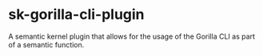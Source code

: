 # sk-gorilla-cli-plugin
A semantic kernel plugin that allows for the usage of the Gorilla CLI as part of a semantic function.
